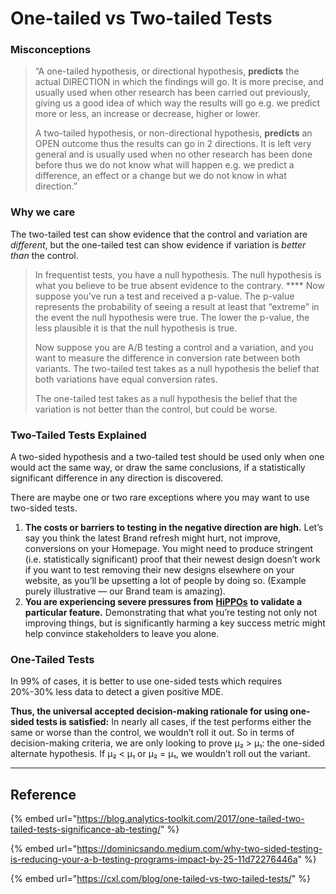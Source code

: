 # One-tailed vs Two-tailed Tests

### Misconceptions

> “A one-tailed hypothesis, or directional hypothesis, **predicts** the actual DIRECTION in which the findings will go. It is more precise, and usually used when other research has been carried out previously, giving us a good idea of which way the results will go e.g. we predict more or less, an increase or decrease, higher or lower.
>
> A two-tailed hypothesis, or non-directional hypothesis, **predicts** an OPEN outcome thus the results can go in 2 directions. It is left very general and is usually used when no other research has been done before thus we do not know what will happen e.g. we predict a difference, an effect or a change but we do not know in what direction.”

### **Why we care**

The two-tailed test can show evidence that the control and variation are _different_, but the one-tailed test can show evidence if variation is _better than_ the control.

> In frequentist tests, you have a null hypothesis. The null hypothesis is what you believe to be true absent evidence to the contrary. **** Now suppose you’ve run a test and received a p-value. The p-value represents the probability of seeing a result at least that “extreme” in the event the null hypothesis were true. The lower the p-value, the less plausible it is that the null hypothesis is true.
>
> Now suppose you are A/B testing a control and a variation, and you want to measure the difference in conversion rate between both variants. The two-tailed test takes as a null hypothesis the belief that both variations have equal conversion rates.
>
> The one-tailed test takes as a null hypothesis the belief that the variation is not better than the control, but could be worse.

### Two-Tailed Tests Explained

A two-sided hypothesis and a two-tailed test should be used only when one would act the same way, or draw the same conclusions, if a statistically significant difference in any direction is discovered.

There are maybe one or two rare exceptions where you may want to use two-sided tests.

1. **The costs or barriers to testing in the negative direction are high.** Let’s say you think the latest Brand refresh might hurt, not improve, conversions on your Homepage. You might need to produce stringent (i.e. statistically significant) proof that their newest design doesn’t work if you want to test removing their new designs elsewhere on your website, as you’ll be upsetting a lot of people by doing so. (Example purely illustrative — our Brand team is amazing).
2. **You are experiencing severe pressures from** [**HiPPOs**](https://www.forbes.com/sites/bernardmarr/2017/10/26/data-driven-decision-making-beware-of-the-hippo-effect/#2f15174380f9) **to validate a particular feature.** Demonstrating that what you’re testing not only not improving things, but is significantly harming a key success metric might help convince stakeholders to leave you alone.

### One-Tailed Tests

In 99% of cases, it is better to use one-sided tests which requires 20%-30% less data to detect a given positive MDE.&#x20;

**Thus, the universal accepted decision-making rationale for using one-sided tests is satisfied:** In nearly all cases, if the test performs either the same or worse than the control, we wouldn’t roll it out. So in terms of decision-making criteria, we are only looking to prove μ₂ > μ₁: the one-sided alternate hypothesis. If μ₂ < μ₁ or μ₂ = μ₁, we wouldn’t roll out the variant.



****

## Reference

{% embed url="https://blog.analytics-toolkit.com/2017/one-tailed-two-tailed-tests-significance-ab-testing/" %}

{% embed url="https://dominicsando.medium.com/why-two-sided-testing-is-reducing-your-a-b-testing-programs-impact-by-25-11d72276446a" %}

{% embed url="https://cxl.com/blog/one-tailed-vs-two-tailed-tests/" %}

